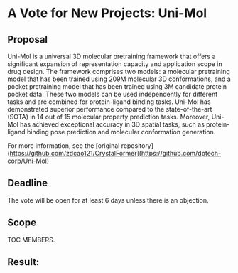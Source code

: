 # A Vote for New Projects:  Uni-Mol

## Proposal

Uni-Mol is a universal 3D molecular pretraining framework that offers a significant expansion of representation capacity and application scope in drug design. The framework comprises two models: a molecular pretraining model that has been trained using 209M molecular 3D conformations, and a pocket pretraining model that has been trained using 3M candidate protein pocket data. These two models can be used independently for different tasks and are combined for protein-ligand binding tasks. Uni-Mol has demonstrated superior performance compared to the state-of-the-art (SOTA) in 14 out of 15 molecular property prediction tasks. Moreover, Uni-Mol has achieved exceptional accuracy in 3D spatial tasks, such as protein-ligand binding pose prediction and molecular conformation generation.

For more information, see the [original repository](https://github.com/zdcao121/CrystalFormer](https://github.com/dptech-corp/Uni-Mol)

## Deadline

The vote will be open for at least 6 days unless there is an objection.

## Scope

TOC MEMBERS.

## Result:
